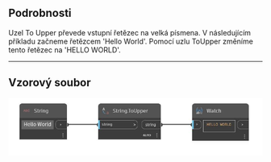## Podrobnosti
Uzel To Upper převede vstupní řetězec na velká písmena. V následujícím příkladu začneme řetězcem 'Hello World'. Pomocí uzlu ToUpper změníme tento řetězec na 'HELLO WORLD'.
___
## Vzorový soubor

![ToUpper](./DSCore.String.ToUpper_img.jpg)

